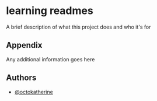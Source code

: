 
# learning readmes


A brief description of what this project does and who it's for


## Appendix

Any additional information goes here


## Authors

- [@octokatherine](https://github.com/xtyzeq/understanding_patterns.git)

